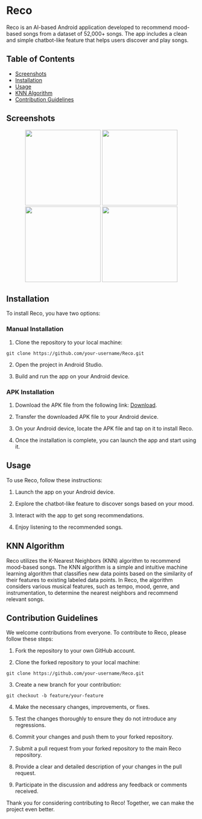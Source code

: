 # Reco

Reco is an AI-based Android application developed to recommend mood-based songs from a dataset of 52,000+ songs. The app includes a clean and simple chatbot-like feature that helps users discover and play songs.

## Table of Contents
- [Screenshots](#screenshots)
- [Installation](#installation)
- [Usage](#usage)
- [KNN Algorithm](#knn-algorithm)
- [Contribution Guidelines](#contribution-guidelines)

## Screenshots
<p align="center">
  <img src="https://github.com/SidharthMudgil/Reco/blob/main/image/img1.png" width="200">
  <img src="https://github.com/SidharthMudgil/Reco/blob/main/image/img2.png" width="200">
  <img src="https://github.com/SidharthMudgil/Reco/blob/main/image/img3.png" width="200">
  <img src="https://github.com/SidharthMudgil/Reco/blob/main/image/img4.png" width="200">
</p>

## Installation

To install Reco, you have two options:

### Manual Installation

1. Clone the repository to your local machine:

```
git clone https://github.com/your-username/Reco.git
```

2. Open the project in Android Studio.

3. Build and run the app on your Android device.

### APK Installation

1. Download the APK file from the following link: [Download](https://github.com/SidharthMudgil/Reco/releases/latest/download/reco.pg13.apk).

2. Transfer the downloaded APK file to your Android device.

3. On your Android device, locate the APK file and tap on it to install Reco.

4. Once the installation is complete, you can launch the app and start using it.

## Usage

To use Reco, follow these instructions:

1. Launch the app on your Android device.

2. Explore the chatbot-like feature to discover songs based on your mood.

3. Interact with the app to get song recommendations.

4. Enjoy listening to the recommended songs.

## KNN Algorithm

Reco utilizes the K-Nearest Neighbors (KNN) algorithm to recommend mood-based songs. The KNN algorithm is a simple and intuitive machine learning algorithm that classifies new data points based on the similarity of their features to existing labeled data points. In Reco, the algorithm considers various musical features, such as tempo, mood, genre, and instrumentation, to determine the nearest neighbors and recommend relevant songs.

## Contribution Guidelines

We welcome contributions from everyone. To contribute to Reco, please follow these steps:

1. Fork the repository to your own GitHub account.

2. Clone the forked repository to your local machine:

```
git clone https://github.com/your-username/Reco.git
```

3. Create a new branch for your contribution:

```
git checkout -b feature/your-feature
```

4. Make the necessary changes, improvements, or fixes.

5. Test the changes thoroughly to ensure they do not introduce any regressions.

6. Commit your changes and push them to your forked repository.

7. Submit a pull request from your forked repository to the main Reco repository.

8. Provide a clear and detailed description of your changes in the pull request.

9. Participate in the discussion and address any feedback or comments received.

Thank you for considering contributing to Reco! Together, we can make the project even better.

